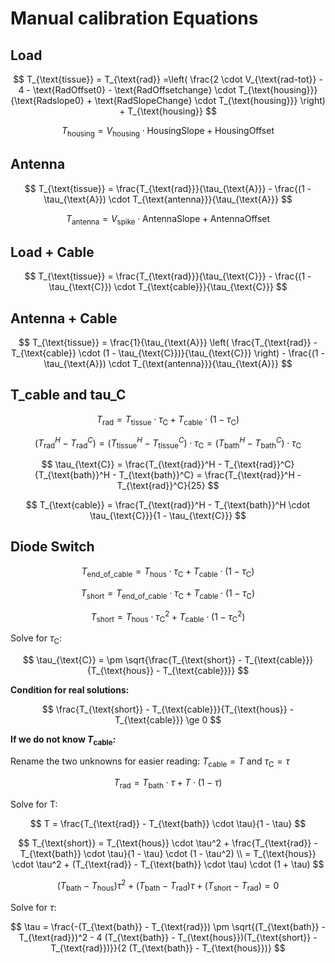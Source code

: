 # Manual calibration Equations

## Load

$$
T_{\text{tissue}} = T_{\text{rad}} =\left( \frac{2 \cdot V_{\text{rad-tot}} - 4 - \text{RadOffset0} - \text{RadOffsetchange} \cdot T_{\text{housing}}}{\text{Radslope0} + \text{RadSlopeChange} \cdot T_{\text{housing}}} \right) + T_{\text{housing}}
$$

$$
T_{\text{housing}} = V_{\text{housing}} \cdot \text{HousingSlope} + \text{HousingOffset}
$$

## Antenna

$$
T_{\text{tissue}} = \frac{T_{\text{rad}}}{\tau_{\text{A}}} - \frac{(1 - \tau_{\text{A}}) \cdot T_{\text{antenna}}}{\tau_{\text{A}}}
$$  

$$
T_{\text{antenna}} = V_{\text{spike}} \cdot \text{AntennaSlope} + \text{AntennaOffset}
$$

## Load + Cable

$$
T_{\text{tissue}} = \frac{T_{\text{rad}}}{\tau_{\text{C}}} - \frac{(1 - \tau_{\text{C}}) \cdot T_{\text{cable}}}{\tau_{\text{C}}}
$$

## Antenna + Cable

$$
T_{\text{tissue}} = \frac{1}{\tau_{\text{A}}} \left( \frac{T_{\text{rad}} - T_{\text{cable}} \cdot (1 - \tau_{\text{C}})}{\tau_{\text{C}}} \right) - \frac{(1 - \tau_{\text{A}}) \cdot T_{\text{antenna}}}{\tau_{\text{A}}}
$$

## T_cable and tau_C

$$
T_{\text{rad}} = T_{\text{tissue}} \cdot \tau_{\text{C}} + T_{\text{cable}} \cdot (1 - \tau_{\text{C}})
$$

$$
(T_{\text{rad}}^H - T_{\text{rad}}^C) = (T_{\text{tissue}}^H - T_{\text{tissue}}^C) \cdot \tau_{\text{C}} = (T_{\text{bath}}^H - T_{\text{bath}}^C) \cdot \tau_{\text{C}}
$$

$$
\tau_{\text{C}} = \frac{T_{\text{rad}}^H - T_{\text{rad}}^C}{T_{\text{bath}}^H - T_{\text{bath}}^C} = \frac{T_{\text{rad}}^H - T_{\text{rad}}^C}{25}
$$

$$
T_{\text{cable}} = \frac{T_{\text{rad}}^H - T_{\text{bath}}^H \cdot \tau_{\text{C}}}{1 - \tau_{\text{C}}}
$$

## Diode Switch

$$
T_{\text{end\_of\_cable}} = T_{\text{hous}} \cdot \tau_{\text{C}} + T_{\text{cable}} \cdot (1 - \tau_{\text{C}})
$$

$$
T_{\text{short}} = T_{\text{end\_of\_cable}} \cdot \tau_{\text{C}} + T_{\text{cable}} \cdot (1 - \tau_{\text{C}})
$$

$$
T_{\text{short}} = T_{\text{hous}} \cdot \tau_{\text{C}}^2 + T_{\text{cable}} \cdot (1 - \tau_{\text{C}}^2)
$$

Solve for $\tau_{\text{C}}$:

$$
\tau_{\text{C}} = \pm \sqrt{\frac{T_{\text{short}} - T_{\text{cable}}}{T_{\text{hous}} - T_{\text{cable}}}}
$$

**Condition for real solutions:**

$$
\frac{T_{\text{short}} - T_{\text{cable}}}{T_{\text{hous}} - T_{\text{cable}}} \ge 0
$$

**If we do not know $T_{\text{cable}}$:**

Rename the two unknowns for easier reading: $T_{\text{cable}} = T$ and $\tau_{\text{C}} = \tau$

$$
T_{\text{rad}} = T_{\text{bath}} \cdot \tau + T \cdot (1-\tau)
$$

Solve for T:

$$
T = \frac{T_{\text{rad}} - T_{\text{bath}} \cdot \tau}{1 - \tau}
$$

$$
T_{\text{short}} = T_{\text{hous}} \cdot \tau^2 + \frac{T_{\text{rad}} - T_{\text{bath}} \cdot \tau}{1 - \tau} \cdot (1 - \tau^2) \\
= T_{\text{hous}} \cdot \tau^2 + (T_{\text{rad}} - T_{\text{bath}} \cdot \tau) \cdot (1 + \tau)
$$

$$
(T_{\text{bath}} - T_{\text{hous}}) \tau^2 + (T_{\text{bath}} - T_{\text{rad}}) \tau + (T_{\text{short}} - T_{\text{rad}}) = 0
$$

Solve for $\tau$:

$$
\tau = \frac{-(T_{\text{bath}} - T_{\text{rad}}) \pm \sqrt{(T_{\text{bath}} - T_{\text{rad}})^2 - 4 (T_{\text{bath}} - T_{\text{hous}})(T_{\text{short}} - T_{\text{rad}})}}{2 (T_{\text{bath}} - T_{\text{hous}})}
$$
